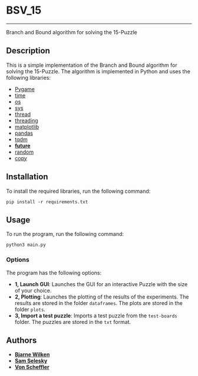 # BSV_15
***
Branch and Bound algorithm for solving the 15-Puzzle

## Description

This is a simple implementation of the Branch and Bound algorithm for solving the 15-Puzzle. The algorithm is implemented in Python and uses the following libraries:

* [Pygame](https://www.pygame.org/news)
* [time](https://docs.python.org/3/library/time.html)
* [os](https://docs.python.org/3/library/os.html)
* [sys](https://docs.python.org/3/library/sys.html)
* [thread](https://docs.python.org/3/library/threading.html)
* [threading](https://docs.python.org/3/library/threading.html)
* [matplotlib](https://matplotlib.org/)
* [pandas](https://pandas.pydata.org/)
* [tqdm](https://tqdm.github.io/)
* [__future__](https://docs.python.org/3/library/__future__.html)
* [random](https://docs.python.org/3/library/random.html)
* [copy](https://docs.python.org/3/library/copy.html)

## Installation

To install the required libraries, run the following command:

    pip install -r requirements.txt


## Usage

To run the program, run the following command:

    python3 main.py

### Options

The program has the following options:

* **1, Launch GUI**: Launches the GUI for an interactive Puzzle with the size of your choice.
* **2, Plotting**: Launches the plotting of the results of the experiments. The results are stored in the folder `dataframes`. The plots are stored in the folder `plots`.
* **3, Import a test puzzle**: Imports a test puzzle from the `test-boards` folder. The puzzles are stored in the `txt` format.

## Authors

* [**Bjarne Wilken**](https://github.com/B-DUB99)
* [**Sam Selesky**](https://github.com/samselesky)
* [**Von Scheffler**](https://github.com/vscheff)



